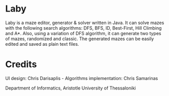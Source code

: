 # Laby
Laby is a maze editor, generator &amp; solver written in Java. It can solve mazes with the following search algorithms: DFS, BFS, ID, Best-First, Hill Climbing and A*. Also, using a variation of DFS algorithm, it can generate two types of mazes, randomized and classic. The generated mazes can be easily edited and saved as plain text files.

# Credits
UI design: Chris Darisaplis - Algorithms implementation: Chris Samarinas

Department of Informatics, Aristotle University of Thessaloniki
